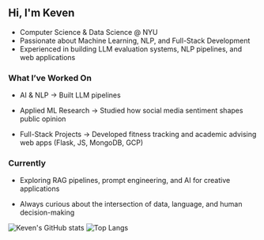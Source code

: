 ## Hi, I'm Keven

- Computer Science & Data Science @ NYU  
- Passionate about Machine Learning, NLP, and Full-Stack Development  
- Experienced in building LLM evaluation systems, NLP pipelines, and web applications  

### What I’ve Worked On

- AI & NLP → Built LLM pipelines

- Applied ML Research → Studied how social media sentiment shapes public opinion

- Full-Stack Projects → Developed fitness tracking and academic advising web apps (Flask, JS, MongoDB, GCP)


### Currently

- Exploring RAG pipelines, prompt engineering, and AI for creative applications

- Always curious about the intersection of data, language, and human decision-making
  
![Keven's GitHub stats](https://github-readme-stats.vercel.app/api?username=BlackCloud-K&show_icons=true&theme=tokyonight$hide_rank=true)
![Top Langs](https://github-readme-stats.vercel.app/api/top-langs/?username=BlackCloud-K&layout=compact&theme=tokyonight)

<!--
**BlackCloud-K/Blackcloud-K** is a ✨ _special_ ✨ repository because its `README.md` (this file) appears on your GitHub profile.

Here are some ideas to get you started:

- 🔭 I’m currently working on ...
- 🌱 I’m currently learning ...
- 👯 I’m looking to collaborate on ...
- 🤔 I’m looking for help with ...
- 💬 Ask me about ...
- 📫 How to reach me: ...
- 😄 Pronouns: ...
- ⚡ Fun fact: ...
-->
